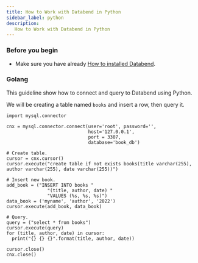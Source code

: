 ```yaml
---
title: How to Work with Databend in Python
sidebar_label: python
description:
   How to Work with Databend in Python
---
```


### Before you begin

* Make sure you have already [How to installed Databend](/doc/category/deploy).


### Golang

This guideline show how to connect and query to Databend using Python.

We will be creating a table named `books` and insert a row, then query it.

```text
import mysql.connector

cnx = mysql.connector.connect(user='root', password='',
                              host='127.0.0.1',
							  port = 3307,
                              database='book_db')

# Create table.
cursor = cnx.cursor()
cursor.execute("create table if not exists books(title varchar(255), author varchar(255), date varchar(255))")

# Insert new book. 
add_book = ("INSERT INTO books "
               "(title, author, date) "
               "VALUES (%s, %s, %s)")
data_book = ('myname', 'author', '2022')
cursor.execute(add_book, data_book)

# Query.
query = ("select * from books")
cursor.execute(query)
for (title, author, date) in cursor:
  print("{} {} {}".format(title, author, date))

cursor.close()
cnx.close()
```
